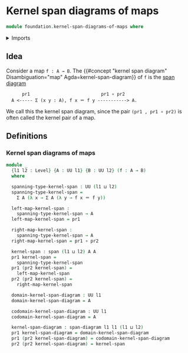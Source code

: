 # Kernel span diagrams of maps

```agda
module foundation.kernel-span-diagrams-of-maps where
```

<details><summary>Imports</summary>

```agda
open import foundation.dependent-pair-types
open import foundation.span-diagrams
open import foundation.spans
open import foundation.universe-levels

open import foundation-core.function-types
open import foundation-core.identity-types
```

</details>

## Idea

Consider a map `f : A → B`. The
{{#concept "kernel span diagram" Disambiguation="map" Agda=kernel-span-diagram}}
of `f` is the [span diagram](foundation.span-diagrams.md)

```text
      pr1                           pr1 ∘ pr2
  A <----- Σ (x y : A), f x ＝ f y -----------> A.
```

We call this the kernel span diagram, since the pair `(pr1 , pr1 ∘ pr2)` is often called the kernel pair of a map.

## Definitions

### Kernel span diagrams of maps

```agda
module _
  {l1 l2 : Level} {A : UU l1} {B : UU l2} (f : A → B)
  where

  spanning-type-kernel-span : UU (l1 ⊔ l2)
  spanning-type-kernel-span =
    Σ A (λ x → Σ A (λ y → f x ＝ f y))

  left-map-kernel-span :
    spanning-type-kernel-span → A
  left-map-kernel-span = pr1

  right-map-kernel-span :
    spanning-type-kernel-span → A
  right-map-kernel-span = pr1 ∘ pr2

  kernel-span : span (l1 ⊔ l2) A A
  pr1 kernel-span =
    spanning-type-kernel-span
  pr1 (pr2 kernel-span) =
    left-map-kernel-span
  pr2 (pr2 kernel-span) =
    right-map-kernel-span

  domain-kernel-span-diagram : UU l1
  domain-kernel-span-diagram = A

  codomain-kernel-span-diagram : UU l1
  codomain-kernel-span-diagram = A

  kernel-span-diagram : span-diagram l1 l1 (l1 ⊔ l2)
  pr1 kernel-span-diagram = domain-kernel-span-diagram
  pr1 (pr2 kernel-span-diagram) = codomain-kernel-span-diagram
  pr2 (pr2 kernel-span-diagram) = kernel-span
```
